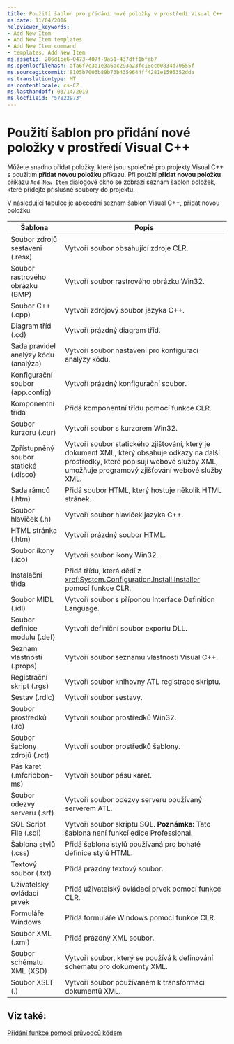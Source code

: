 ```yaml
---
title: Použití šablon pro přidání nové položky v prostředí Visual C++
ms.date: 11/04/2016
helpviewer_keywords:
- Add New Item
- Add New Item templates
- Add New Item command
- templates, Add New Item
ms.assetid: 286d1be6-0473-407f-9a51-437dff1bfab7
ms.openlocfilehash: afa6f7e3a1e3a6ac293a23fc18ecd0834d70555f
ms.sourcegitcommit: 8105b7003b89b73b4359644ff4281e1595352dda
ms.translationtype: MT
ms.contentlocale: cs-CZ
ms.lasthandoff: 03/14/2019
ms.locfileid: "57822973"
---
```

# <a name="using-visual-c-add-new-item-templates"></a>Použití šablon pro přidání nové položky v prostředí Visual C++

Můžete snadno přidat položky, které jsou společné pro projekty Visual C++ s použitím **přidat novou položku** příkazu. Při použití **přidat novou položku** příkazu `Add New Item` dialogové okno se zobrazí seznam šablon položek, které přidejte příslušné soubory do projektu.

V následující tabulce je abecední seznam šablon Visual C++, přidat novou položku.

|Šablona|Popis|
|--------------|-----------------|
|Soubor zdrojů sestaveni (.resx)|Vytvoří soubor obsahující zdroje CLR.|
|Soubor rastrového obrázku (BMP)|Vytvoří soubor rastrového obrázku Win32.|
|Soubor C++ (.cpp)|Vytvoří zdrojový soubor jazyka C++.|
|Diagram tříd (.cd)|Vytvoří prázdný diagram tříd.|
|Sada pravidel analýzy kódu (analýza)|Vytvoří soubor nastavení pro konfiguraci analýzy kódu.|
|Konfigurační soubor (app.config)|Vytvoří prázdný konfigurační soubor.|
|Komponentní třída|Přidá komponentní třídu pomocí funkce CLR.|
|Soubor kurzoru (.cur)|Vytvoří soubor s kurzorem Win32.|
|Zpřístupněný soubor statické (.disco)|Vytvoří soubor statického zjišťování, který je dokument XML, který obsahuje odkazy na další prostředky, které popisují webové služby XML, umožňuje programový zjišťování webové služby XML.|
|Sada rámců (.htm)|Přidá soubor HTML, který hostuje několik HTML stránek.|
|Soubor hlaviček (.h)|Vytvoří soubor hlaviček jazyka C++.|
|HTML stránka (.htm)|Vytvoří prázdný soubor HTML.|
|Soubor ikony (.ico)|Vytvoří soubor ikony Win32.|
|Instalační třída|Přidá třídu, která dědí z <xref:System.Configuration.Install.Installer> pomocí funkce CLR.|
|Soubor MIDL (.idl)|Vytvoří soubor s příponou Interface Definition Language.|
|Soubor definice modulu (.def)|Vytvoří definiční soubor exportu DLL.|
|Seznam vlastností (.props)|Vytvoří soubor seznamu vlastností Visual C++.|
|Registrační skript (.rgs)|Vytvoří soubor knihovny ATL registrace skriptu.|
|Sestav (.rdlc)|Vytvoří soubor sestavy.|
|Soubor prostředků (.rc)|Vytvoří soubor prostředků Win32.|
|Soubor šablony zdrojů (.rct)|Vytvoří soubor prostředků šablony.|
|Pás karet (.mfcribbon-ms)|Vytvoří soubor pásu karet.|
|Soubor odezvy serveru (.srf)|Vytvoří soubor odezvy serveru používaný serverem ATL.|
|SQL Script File (.sql)|Vytvoří soubor skriptu SQL. **Poznámka:**  Tato šablona není funkcí edice Professional.|
|Šablona stylů (.css)|Přidá šablona stylů používaná pro bohaté definice stylů HTML.|
|Textový soubor (.txt)|Přidá prázdný textový soubor.|
|Uživatelský ovládací prvek|Přidá uživatelský ovládací prvek pomocí funkce CLR.|
|Formuláře Windows|Přidá formuláře Windows pomocí funkce CLR.|
|Soubor XML (.xml)|Přidá prázdný XML soubor.|
|Soubor schématu XML (XSD)|Vytvoří soubor, který se používá k definování schématu pro dokumenty XML.|
|Soubor XSLT (.)|Vytvoří soubor používaném k transformaci dokumentů XML.|

## <a name="see-also"></a>Viz také:

[Přidání funkce pomocí průvodců kódem](../../ide/adding-functionality-with-code-wizards-cpp.md)
